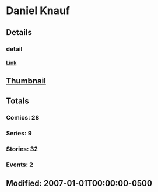 # Daniel  Knauf 
## Details
### detail
#### [Link](http://marvel.com/comics/creators/890/daniel_knauf?utm_campaign=apiRef&utm_source=225578a89fc76f3d20fbffda5d17a88d)
## [Thumbnail](http://i.annihil.us/u/prod/marvel/i/mg/b/40/image_not_available.jpg)
## Totals
### Comics: 28
### Series: 9
### Stories: 32
### Events: 2
## Modified: 2007-01-01T00:00:00-0500